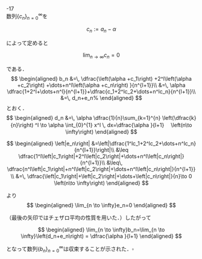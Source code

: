 
-17\
数列$\left\{ c_n \right\}_{n=0}^{\infty}$を

$$
c_n:=a_n-\alpha
$$

によって定めると

$$
\lim_{n \to \infty}  c_n= 0
$$

である． 
$$
\begin{aligned}
b_n 
&=\, \dfrac{\left(\alpha +c_1\right) +2^l\left(\alpha +c_2\right) +\dots+n^l\left(\alpha +c_n\right) }{n^{l+1}}\\
&=\, \alpha \dfrac{1+2^l+\dots+n^l}{n^{l+1}}+\dfrac{c_1+2^lc_2+\dots+n^lc_n}{n^{l+1}}\\
&=\, d_n+e_n%
\end{aligned}
$$
 とおく． 
 $$
\begin{aligned}
d_n 
&=\, \alpha \dfrac{1}{n}\sum_{k=1}^{n} \left(\dfrac{k}{n}\right) ^l \to \alpha \int_{0}^{1} x^l \, dx=\dfrac{\alpha }{l+1} 　\left(n\to \infty\right) \end{aligned}
$$


$$
\begin{aligned}
\left|e_n\right| &=\left|\dfrac{1^lc_1+2^lc_2+\dots+n^lc_n}{n^{l+1}}\right|\\ 
&\leq \dfrac{1^l\left|c_1\right|+2^l\left|c_2\right|+\dots+n^l\left|c_n\right|}{n^{l+1}}\\
&\leq\, \dfrac{n^l\left|c_1\right|+n^l\left|c_2\right|+\dots+n^l\left|c_n\right|}{n^{l+1}}
\\
&=\, 
\dfrac{\left|c_1\right|+\left|c_2\right|+\dots+\left|c_n\right|}{n}\to 0　　　\left(n\to \infty\right) \end{aligned}
$$

より 
$$
\begin{aligned}
\lim_{n \to \infty}e_n=0 \end{aligned}
$$

（最後の矢印ではチェザロ平均の性質を用いた．）したがって

$$
\begin{aligned}
\lim_{n \to \infty}b_n=\lim_{n \to \infty}\left(d_n+e_n\right) = \dfrac{\alpha }{l+1} \end{aligned}
$$

となって数列$\left\{ b_n \right\}_{n=0}^{\infty}$は収束することが示された．$\square$
